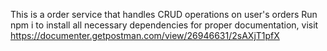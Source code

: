 This is a order service that handles CRUD operations on user's orders
Run npm i to install all necessary dependencies
for proper documentation, visit https://documenter.getpostman.com/view/26946631/2sAXjT1pfX

